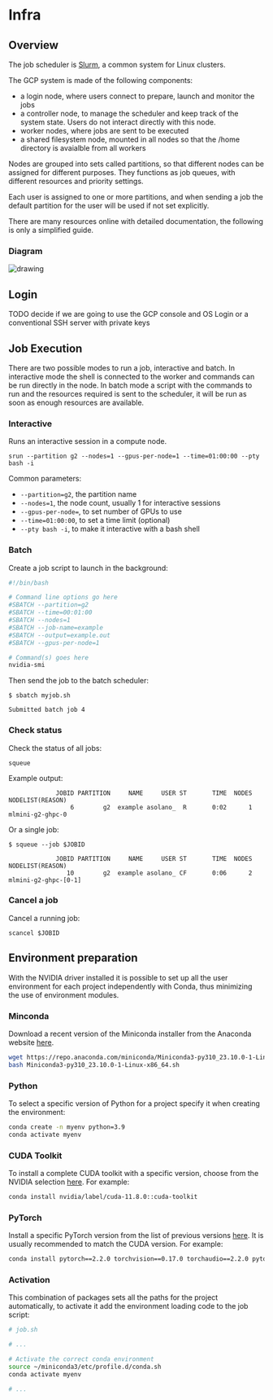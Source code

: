 # Infra

## Overview

The job scheduler is [Slurm](https://slurm.schedmd.com/), a common system for Linux clusters.

The GCP system is made of the following components:

- a login node, where users connect to prepare, launch and monitor the jobs
- a controller node, to manage the scheduler and keep track of the system state. Users do not interact directly with this node.
- worker nodes, where jobs are sent to be executed
- a shared filesystem node, mounted in all nodes so that the /home directory is avaialble from all workers

Nodes are grouped into sets called partitions, so that different nodes can be assigned for different purposes. They functions as job queues, with different resources and priority settings.

Each user is assigned to one or more partitions, and when sending a job the default partition for the user will be used if not set explicitly.

There are many resources online with detailed documentation, the following is only a simplified guide.

### Diagram

![drawing](infra_environment.png)

## Login

TODO decide if we are going to use the GCP console and OS Login or a conventional SSH server with private keys

## Job Execution

There are two possible modes to run a job, interactive and batch. In interactive mode the shell is connected to the worker and commands can be run directly in the node. In batch mode a script with the commands to run and the resources required is sent to the scheduler, it will be run as soon as enough resources are available.

### Interactive

Runs an interactive session in a compute node.

```shell
srun --partition g2 --nodes=1 --gpus-per-node=1 --time=01:00:00 --pty bash -i
```

Common parameters:

- `--partition=g2`, the partition name
- `--nodes=1`, the node count, usually 1 for interactive sessions
- `--gpus-per-node=`, to set number of GPUs to use
- `--time=01:00:00`, to set a time limit (optional)
- `--pty bash -i`, to make it interactive with a bash shell

### Batch

Create a job script to launch in the background:

```bash
#!/bin/bash

# Command line options go here
#SBATCH --partition=g2
#SBATCH --time=00:01:00
#SBATCH --nodes=1
#SBATCH --job-name=example
#SBATCH --output=example.out
#SBATCH --gpus-per-node=1

# Command(s) goes here
nvidia-smi
```

Then send the job to the batch scheduler:

```shell
$ sbatch myjob.sh

Submitted batch job 4
```

### Check status

Check the status of all jobs:

```shell
squeue
```

Example output:

```shell
             JOBID PARTITION     NAME     USER ST       TIME  NODES NODELIST(REASON)
                 6        g2  example asolano_  R       0:02      1 mlmini-g2-ghpc-0
```

Or a single job:

```shell
$ squeue --job $JOBID

             JOBID PARTITION     NAME     USER ST       TIME  NODES NODELIST(REASON)
                10        g2  example asolano_ CF       0:06      2 mlmini-g2-ghpc-[0-1]
```

### Cancel a job

Cancel a running job:

```shell
scancel $JOBID
```

## Environment preparation

With the NVIDIA driver installed it is possible to set up all the user environment for each project independently with Conda, thus minimizing the use of environment modules.

### Minconda

Download a recent version of the Miniconda installer from the Anaconda website [here](https://docs.anaconda.com/free/miniconda/miniconda-other-installer-links/#linux-installers).

```bash
wget https://repo.anaconda.com/miniconda/Miniconda3-py310_23.10.0-1-Linux-x86_64.sh
bash Miniconda3-py310_23.10.0-1-Linux-x86_64.sh
```

### Python

To select a specific version of Python for a project specify it when creating the environment:

```bash
conda create -n myenv python=3.9
conda activate myenv
```

### CUDA Toolkit

To install a complete CUDA toolkit with a specific version, choose from the NVIDIA selection [here](https://anaconda.org/nvidia/cuda-toolkit). For example:

```bash
conda install nvidia/label/cuda-11.8.0::cuda-toolkit
```

### PyTorch

Install a specific PyTorch version from the list of previous versions [here](https://pytorch.org/get-started/previous-versions/). It is usually recommended to match the CUDA version. For example:

```bash
conda install pytorch==2.2.0 torchvision==0.17.0 torchaudio==2.2.0 pytorch-cuda=11.8 -c pytorch -c nvidia
```

### Activation

This combination of packages sets all the paths for the project automatically, to activate it add the environment loading code to the job script:

```bash
# job.sh

# ...

# Activate the correct conda environment
source ~/miniconda3/etc/profile.d/conda.sh
conda activate myenv

# ...
```
